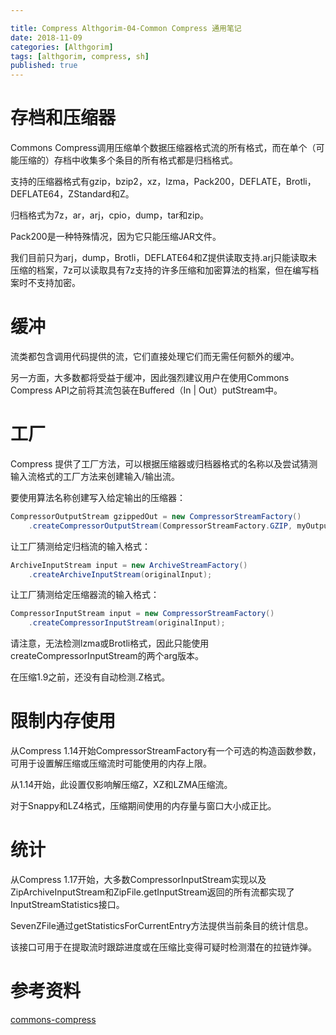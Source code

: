 ```yaml
---

title: Compress Althgorim-04-Common Compress 通用笔记 
date: 2018-11-09
categories: [Althgorim]
tags: [althgorim, compress, sh]
published: true
---
```



# 存档和压缩器

Commons Compress调用压缩单个数据压缩器格式流的所有格式，而在单个（可能压缩的）存档中收集多个条目的所有格式都是归档格式。

支持的压缩器格式有gzip，bzip2，xz，lzma，Pack200，DEFLATE，Brotli，DEFLATE64，ZStandard和Z。

归档格式为7z，ar，arj，cpio，dump，tar和zip。 

Pack200是一种特殊情况，因为它只能压缩JAR文件。

我们目前只为arj，dump，Brotli，DEFLATE64和Z提供读取支持.arj只能读取未压缩的档案，7z可以读取具有7z支持的许多压缩和加密算法的档案，但在编写档案时不支持加密。

# 缓冲

流类都包含调用代码提供的流，它们直接处理它们而无需任何额外的缓冲。

另一方面，大多数都将受益于缓冲，因此强烈建议用户在使用Commons Compress API之前将其流包装在Buffered（In | Out）putStream中。

# 工厂

Compress 提供了工厂方法，可以根据压缩器或归档器格式的名称以及尝试猜测输入流格式的工厂方法来创建输入/输出流。

要使用算法名称创建写入给定输出的压缩器：

```java
CompressorOutputStream gzippedOut = new CompressorStreamFactory()
    .createCompressorOutputStream(CompressorStreamFactory.GZIP, myOutputStream);
```

让工厂猜测给定归档流的输入格式：

```java
ArchiveInputStream input = new ArchiveStreamFactory()
    .createArchiveInputStream(originalInput);
```

让工厂猜测给定压缩器流的输入格式：

```java
CompressorInputStream input = new CompressorStreamFactory()
    .createCompressorInputStream(originalInput);
```

请注意，无法检测lzma或Brotli格式，因此只能使用createCompressorInputStream的两个arg版本。 

在压缩1.9之前，还没有自动检测.Z格式。

# 限制内存使用

从Compress 1.14开始CompressorStreamFactory有一个可选的构造函数参数，可用于设置解压缩或压缩流时可能使用的内存上限。 

从1.14开始，此设置仅影响解压缩Z，XZ和LZMA压缩流。

对于Snappy和LZ4格式，压缩期间使用的内存量与窗口大小成正比。

# 统计

从Compress 1.17开始，大多数CompressorInputStream实现以及ZipArchiveInputStream和ZipFile.getInputStream返回的所有流都实现了InputStreamStatistics接口。 

SevenZFile通过getStatisticsForCurrentEntry方法提供当前条目的统计信息。 

该接口可用于在提取流时跟踪进度或在压缩比变得可疑时检测潜在的拉链炸弹。

# 参考资料

[commons-compress](http://commons.apache.org/proper/commons-compress/examples.html)

